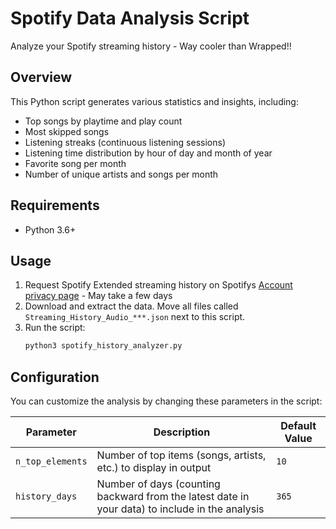 # Spotify Data Analysis Script

Analyze your Spotify streaming history - Way cooler than Wrapped!!

## Overview

This Python script generates various statistics and insights, including:

- Top songs by playtime and play count
- Most skipped songs
- Listening streaks (continuous listening sessions)
- Listening time distribution by hour of day and month of year
- Favorite song per month
- Number of unique artists and songs per month

## Requirements

- Python 3.6+

## Usage

1. Request Spotify Extended streaming history on Spotifys [Account privacy page](https://www.spotify.com/us/account/privacy/) - May take a few days
2. Download and extract the data. Move all files called `Streaming_History_Audio_***.json` next to this script.
3. Run the script:
	```bash
	python3 spotify_history_analyzer.py
	```

## Configuration

You can customize the analysis by changing these parameters in the script:

| Parameter        | Description                                                                                     | Default Value |
| ---------------- | ----------------------------------------------------------------------------------------------- | ------------- |
| `n_top_elements` | Number of top items (songs, artists, etc.) to display in output                                 | `10`          |
| `history_days`   | Number of days (counting backward from the latest date in your data) to include in the analysis | `365`         |
